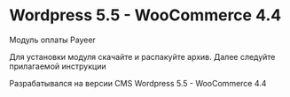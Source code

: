 Wordpress 5.5 - WooCommerce 4.4
======
Модуль оплаты Payeer

Для установки модуля скачайте и распакуйте архив.
Далее следуйте прилагаемой инструкции

Разрабатывался на версии CMS Wordpress 5.5 - WooCommerce 4.4

